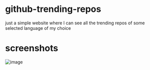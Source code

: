 # github-trending-repos
just a simple website where I can see all the trending repos of some selected language of my choice

# screenshots
![image](https://github.com/user-attachments/assets/46106496-c2e8-4318-b2c0-76bf9782c353)

